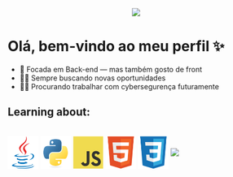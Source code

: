 <p align="center">
  <img src="https://capsule-render.vercel.app/api?type=waving&color=gradient&text=Hi!&height=100&section=header"/>
</p>

# Olá, bem-vindo ao meu perfil ✨
- 🔭 Focada em Back-end — mas também gosto de front
- 🏄‍♀️ Sempre buscando novas oportunidades
- 🐱‍👤 Procurando trabalhar com cybersegurença futuramente
## Learning about:
<div style="display: inline_block"><br>
  <img align="center" alt="Java" height="65" width="60" src="https://raw.githubusercontent.com/devicons/devicon/master/icons/java/java-original.svg">
  <img align="center" alt="Python" height="65" width="60" src="https://raw.githubusercontent.com/devicons/devicon/master/icons/python/python-original.svg">
  <img align="center" alt="JS" height="65" width="60" src="https://raw.githubusercontent.com/devicons/devicon/master/icons/javascript/javascript-original.svg">
  <img align="center" alt="HTML" height="65" width="60" src="https://raw.githubusercontent.com/devicons/devicon/master/icons/html5/html5-original.svg">
  <img align="center" alt="CSS" height="65" width="60" src="https://raw.githubusercontent.com/devicons/devicon/master/icons/css3/css3-original.svg">
  <img align="center" alt="   " height="65" width="60" src="https://cdn.jsdelivr.net/gh/devicons/devicon@latest/icons/mysql/mysql-original.svg"> &nbsp
</div>
